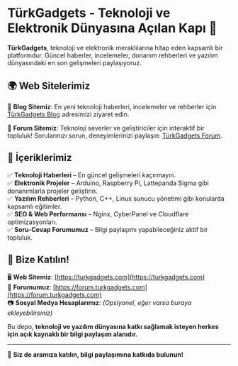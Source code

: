 # TürkGadgets - Teknoloji ve Elektronik Dünyasına Açılan Kapı 🚀  

**TürkGadgets**, teknoloji ve elektronik meraklılarına hitap eden kapsamlı bir platformdur. Güncel haberler, incelemeler, donanım rehberleri ve yazılım dünyasındaki en son gelişmeleri paylaşıyoruz.  

## 🌍 Web Sitelerimiz  

📌 **Blog Sitemiz**: En yeni teknoloji haberleri, incelemeler ve rehberler için [TürkGadgets Blog](https://turkgadgets.com) adresimizi ziyaret edin.  

📌 **Forum Sitemiz**: Teknoloji severler ve geliştiriciler için interaktif bir topluluk! Sorularınızı sorun, deneyimlerinizi paylaşın: [TürkGadgets Forum](https://forum.turkgadgets.com).  

## 📌 İçeriklerimiz  

✅ **Teknoloji Haberleri** – En güncel gelişmeleri kaçırmayın.  
✅ **Elektronik Projeler** – Arduino, Raspberry Pi, Lattepanda Sigma gibi donanımlarla projeler geliştirin.  
✅ **Yazılım Rehberleri** – Python, C++, Linux sunucu yönetimi gibi konularda kapsamlı eğitimler.  
✅ **SEO & Web Performansı** – Nginx, CyberPanel ve Cloudflare optimizasyonları.  
✅ **Soru-Cevap Forumumuz** – Bilgi paylaşımı yapabileceğiniz aktif bir topluluk.  

## 🔗 Bize Katılın!  

🖥️ **Web Sitemiz**: [https://turkgadgets.com](https://turkgadgets.com)  
💬 **Forumumuz**: [https://forum.turkgadgets.com](https://forum.turkgadgets.com)  
📷 **Sosyal Medya Hesaplarımız**: *(Opsiyonel, eğer varsa buraya ekleyebilirsiniz)*  

Bu depo, **teknoloji ve yazılım dünyasına katkı sağlamak isteyen herkes için açık kaynaklı bir bilgi paylaşım alanıdır.**  

---

📢 **Siz de aramıza katılın, bilgi paylaşımına katkıda bulunun!**

